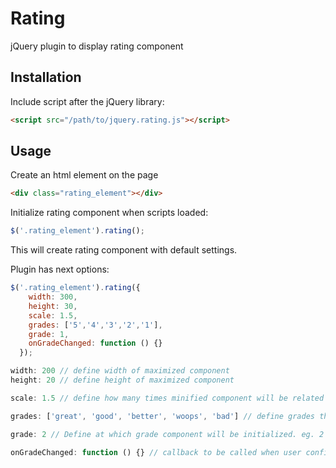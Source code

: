# Rating
jQuery plugin to display rating component 

## Installation
Include script after the jQuery library:

```html
<script src="/path/to/jquery.rating.js"></script>
```

## Usage

Create an html element on the page

```html
<div class="rating_element"></div>
```
Initialize rating component when scripts loaded:
```javascript
$('.rating_element').rating();
```

This will create rating component with default settings.

Plugin has next options:
```javascript 
$('.rating_element').rating({
    width: 300, 
    height: 30,
    scale: 1.5,
    grades: ['5','4','3','2','1'],
    grade: 1,
    onGradeChanged: function () {}
  });
```

```javascript
width: 200 // define width of maximized component
height: 20 // define height of maximized component
```

```javascript
scale: 1.5 // define how many times minified component will be related to maximized component. eg. 300/1.5 = 200
```

```javascript
grades: ['great', 'good', 'better', 'woops', 'bad'] // define grades that will be displayed on the page.
```

```javascript
grade: 2 // Define at which grade component will be initialized. eg. 2 => good
```

```javascript
onGradeChanged: function () {} // callback to be called when user confirm selection of grade (click on grade in maximized view)
```

